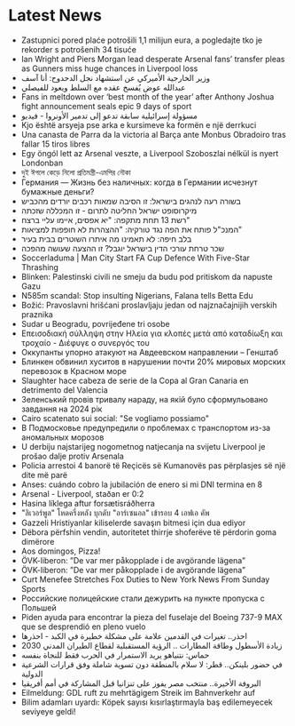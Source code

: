 # Latest News
-  Zastupnici pored plaće potrošili 1,1 milijun eura, a pogledajte tko je rekorder s potrošenih 34 tisuće
-  Ian Wright and Piers Morgan lead desperate Arsenal fans’ transfer pleas as Gunners miss huge chances in Liverpool loss
-  وزير الخارجية الأميركي عن استشهاد نجل الدحدوح: أنا آسف
-  عبدالله عوض يُفسخ عقده مع السلط ويعود للفيصلي
-  Fans in meltdown over ‘best month of the year’ after Anthony Joshua fight announcement seals epic 9 days of sport
-  مسؤولة إسرائيلية سابقة تدعو إلى تدمير الأونروا - فيديو
-  Kjo është arsyeja pse arka e kursimeve ka formën e një derrkuci
-  Una canasta de Parra da la victoria al Barça ante Monbus Obradoiro tras fallar 15 tiros libres
-  Egy öngól lett az Arsenal veszte, a Liverpool Szoboszlai nélkül is nyert Londonban
-  দুই ঈগলে কেড়ে নিলো প্রতিমন্ত্রী-এমপির নৌকা
-  Германия — Жизнь без наличных: когда в Германии исчезнут бумажные деньги?
-  בשורה רעה לנהגים בישראל: זו הסיבה שמאות רכבים יורדים מהכביש
-  מיקרוסופט ישראל החליטה לתרום - זו המכללה שזכתה
-  רשת 13 תחת מתקפה: "יא אפסים, איימו עליי ברצח"
-  המנכ"ל פותח את הפה נגד טורקיה: "ההצהרות לא חופפות למציאות"
-  בלב חיפה: לא תאמינו מה איתרו השוטרים בבית בעיר
-  שכר טרחת עורכי הדין בישראל יוגבל? זו ההצעה שעושה מהפכה
-  Soccerladuma | Man City Start FA Cup Defence With Five-Star Thrashing
-  Blinken: Palestinski civili ne smeju da budu pod pritiskom da napuste Gazu
-  N585m scandal: Stop insulting Nigerians, Falana tells Betta Edu
-  Božić: Pravoslavni hrišćani proslavljaju jedan od najznačajnijih verskih praznika
-  Sudar u Beogradu, povrijeđene tri osobe
-  Επεισοδιακή σύλληψη στην Ηλεία για κλοπές μετά από καταδίωξη και τροχαίο - Διέφυγε ο συνεργός του
-  Оккупанты упорно атакуют на Авдеевском направлении – Генштаб
-  Блинкен обвинил хуситов в нарушении почти 20% мировых морских перевозок в Красном море
-  Slaughter hace cabeza de serie de la Copa al Gran Canaria en detrimento del Valencia
-  Зеленський провів тривалу нараду, на якій було сформульовано завдання на 2024 рік
-  Cairo scatenato sui social: "Se vogliamo possiamo"
-  В Подмосковье предупредили о проблемах с транспортом из-за аномальных морозов
-  U derbiju najstarijeg nogometnog natjecanja na svijetu Liverpool je prošao dalje protiv Arsenala
-  Policia arrestoi 4 banorë të Reçicës së Kumanovës pas përplasjes së një dite më parë
-  Anses: cuándo cobro la jubilación de enero si mi DNI termina en 8
-  Arsenal - Liverpool, staðan er 0:2
-  Hasina líklega aftur forsætisráðherra
-  "ลิเวอร์พูล" โหดครึ่งหลัง บุกดับ "อาร์เซนอล" เข้ารอบ 4 เอฟเอ คัพ
-  Gazzeli Hristiyanlar kiliselerde savaşın bitmesi için dua ediyor
-  Dëbora përfshin vendin, autoritetet thirrje shoferëve të përdorin goma dimërore
-  Aos domingos, Pizza!
-  ÖVK-liberon: ”De var mer påkopplade i de avgörande lägena”
-  ÖVK-liberon: ”De var mer påkopplade i de avgörande lägena”
-  Curt Menefee Stretches Fox Duties to New York News From Sunday Sports
-  Российские полицейские стали дежурить на пункте пропуска с Польшей
-  Piden ayuda para encontrar la pieza del fuselaje del Boeing 737-9 MAX que se desprendió en pleno vuelo
-  احذر.. تغيرات في القدمين علامة على مشكلة خطيرة في الكبد - احذرها
-  زيادة الأسطول وطاقة المطارات .. الرؤية المستقبلية لقطاع الطيران المدني 2030
-  حماس: نتنياهو يريد الاستمرار في الحرب فقط للنجاة بنفسه
-  في حضور بلينكن.. قطر: لا سلام بالمنطقة دون تسوية شاملة وفق قرارات الشرعية الدولية
-  البروفة الأخيرة.. منتخب مصر يفوز على تنزانيا قبل المشاركة في أمم أفريقيا
-  Eilmeldung: GDL ruft zu mehrtägigem Streik im Bahnverkehr auf
-  Bilim adamları uyardı: Köpek sayısı kısırlaştırmayla baş edilemeyecek seviyeye geldi!
